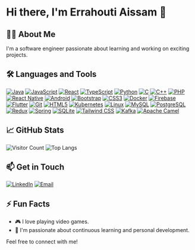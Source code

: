 # Hi there, I'm Errahouti Aissam 👋

## 👨‍💻 About Me
I'm a software engineer passionate about learning and working on exciting projects.

## 🛠️ Languages and Tools

[![Java](https://img.shields.io/badge/-Java-007396?style=for-the-badge&logo=java&logoColor=white)](https://www.java.com/)
[![JavaScript](https://img.shields.io/badge/-JavaScript-F7DF1E?style=for-the-badge&logo=javascript&logoColor=black)](https://www.javascript.com/)
[![React](https://img.shields.io/badge/-React-61DAFB?style=for-the-badge&logo=react&logoColor=black)](https://reactjs.org/)
[![TypeScript](https://img.shields.io/badge/-TypeScript-007ACC?style=for-the-badge&logo=typescript&logoColor=white)](https://www.typescriptlang.org/)
[![Python](https://img.shields.io/badge/-Python-3776AB?style=for-the-badge&logo=python&logoColor=white)](https://www.python.org/)
[![C](https://img.shields.io/badge/-C-A8B9CC?style=for-the-badge&logo=c&logoColor=black)](https://en.wikipedia.org/wiki/C_(programming_language))
[![C++](https://img.shields.io/badge/-C++-00599C?style=for-the-badge&logo=c%2B%2B&logoColor=white)](https://en.wikipedia.org/wiki/C%2B%2B)
[![PHP](https://img.shields.io/badge/-PHP-777BB4?style=for-the-badge&logo=php&logoColor=white)](https://www.php.net/)
[![React Native](https://img.shields.io/badge/-React%20Native-61DAFB?style=for-the-badge&logo=react&logoColor=black)](https://reactnative.dev/)
[![Android](https://img.shields.io/badge/-Android-3DDC84?style=for-the-badge&logo=android&logoColor=white)](https://www.android.com/)
[![Bootstrap](https://img.shields.io/badge/-Bootstrap-7952B3?style=for-the-badge&logo=bootstrap&logoColor=white)](https://getbootstrap.com/)
[![CSS3](https://img.shields.io/badge/-CSS3-1572B6?style=for-the-badge&logo=css3&logoColor=white)](https://developer.mozilla.org/en-US/docs/Web/CSS)
[![Docker](https://img.shields.io/badge/-Docker-2496ED?style=for-the-badge&logo=docker&logoColor=white)](https://www.docker.com/)
[![Firebase](https://img.shields.io/badge/-Firebase-FFCA28?style=for-the-badge&logo=firebase&logoColor=black)](https://firebase.google.com/)
[![Flutter](https://img.shields.io/badge/-Flutter-02569B?style=for-the-badge&logo=flutter&logoColor=white)](https://flutter.dev/)
[![Git](https://img.shields.io/badge/-Git-F05032?style=for-the-badge&logo=git&logoColor=white)](https://git-scm.com/)
[![HTML5](https://img.shields.io/badge/-HTML5-E34F26?style=for-the-badge&logo=html5&logoColor=white)](https://developer.mozilla.org/en-US/docs/Web/Guide/HTML/HTML5)
[![Kubernetes](https://img.shields.io/badge/-Kubernetes-326CE5?style=for-the-badge&logo=kubernetes&logoColor=white)](https://kubernetes.io/)
[![Linux](https://img.shields.io/badge/-Linux-FCC624?style=for-the-badge&logo=linux&logoColor=black)](https://www.linux.org/)
[![MySQL](https://img.shields.io/badge/-MySQL-4479A1?style=for-the-badge&logo=mysql&logoColor=white)](https://www.mysql.com/)
[![PostgreSQL](https://img.shields.io/badge/-PostgreSQL-336791?style=for-the-badge&logo=postgresql&logoColor=white)](https://www.postgresql.org/)
[![Redux](https://img.shields.io/badge/-Redux-764ABC?style=for-the-badge&logo=redux&logoColor=white)](https://redux.js.org/)
[![Spring](https://img.shields.io/badge/-Spring-6DB33F?style=for-the-badge&logo=spring&logoColor=white)](https://spring.io/)
[![SQLite](https://img.shields.io/badge/-SQLite-003B57?style=for-the-badge&logo=sqlite&logoColor=white)](https://www.sqlite.org/)
[![Tailwind CSS](https://img.shields.io/badge/-Tailwind%20CSS-38B2AC?style=for-the-badge&logo=tailwind-css&logoColor=white)](https://tailwindcss.com/)
[![Kafka](https://img.shields.io/badge/-Kafka-231F20?style=for-the-badge&logo=apache-kafka&logoColor=white)](https://kafka.apache.org/)
[![Apache Camel](https://img.shields.io/badge/-Apache%20Camel-EA5026?style=for-the-badge&logo=apache-camel&logoColor=white)](https://camel.apache.org/)

## 📈 GitHub Stats

![Visitor Count](https://komarev.com/ghpvc/?username=ErrahoutiAissane&style=flat-square)
![Top Langs](https://github-readme-stats.vercel.app/api/top-langs/?username=ErrahoutiAissam&layout=compact&theme=radical)

## 📫 Get in Touch

[![LinkedIn](https://img.shields.io/badge/LinkedIn-0077B5?style=for-the-badge&logo=linkedin&logoColor=white)](https://www.linkedin.com/in/aissam-errahouti/)
[![Email](https://img.shields.io/badge/Email-D14836?style=for-the-badge&logo=gmail&logoColor=white)](mailto:errahouti.aissam2002@gmail.com)

## ⚡ Fun Facts
- 🎮 I love playing video games.
- 🌱 I'm passionate about continuous learning and personal development.


Feel free to connect with me!

